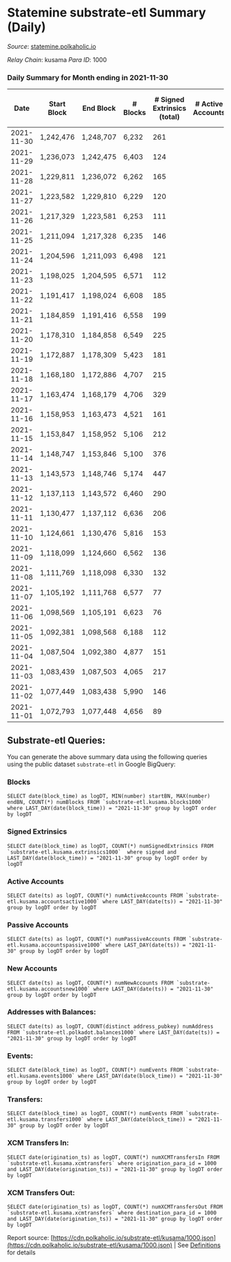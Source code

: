 # Statemine substrate-etl Summary (Daily)

_Source_: [statemine.polkaholic.io](https://statemine.polkaholic.io)

*Relay Chain*: kusama
*Para ID*: 1000



### Daily Summary for Month ending in 2021-11-30


| Date | Start Block | End Block | # Blocks | # Signed Extrinsics (total) | # Active Accounts | # Passive | # New | # Addresses with Balances | # Events | # Transfers | # XCM Transfers In | # XCM Transfers Out | Issues | 
| ---- | ----------- | --------- | -------- | --------------------------- | ----------------- | --------- | ----- | ------------------------- | -------- | ----------- | ------------------ | ------------------- | ------ |
| 2021-11-30 | 1,242,476 | 1,248,707 | 6,232 | 261 |  |  |  | 15,154 | 16,662 | 3,305 ($81,531.25) | 49 ($2,864.50) |   |  |
| 2021-11-29 | 1,236,073 | 1,242,475 | 6,403 | 124 |  |  |  | 15,079 | 15,311 | 2,015 ($36,809.83) | 33 ($867.99) |   |  |
| 2021-11-28 | 1,229,811 | 1,236,072 | 6,262 | 165 |  |  |  |  | 15,611 | 2,544 ($831,380.25) | 38 ($639.11) |   |  |
| 2021-11-27 | 1,223,582 | 1,229,810 | 6,229 | 120 |  |  |  | 15,007 | 14,967 | 2,059 ($159,527.57) | 34 ($247.71) |   |  |
| 2021-11-26 | 1,217,329 | 1,223,581 | 6,253 | 111 |  |  |  | 14,967 | 14,869 | 1,969 ($318,772.13) | 15 ($629.71) |   |  |
| 2021-11-25 | 1,211,094 | 1,217,328 | 6,235 | 146 |  |  |  | 14,941 | 15,531 | 2,547 ($424,904.84) | 24 ($595.55) |   |  |
| 2021-11-24 | 1,204,596 | 1,211,093 | 6,498 | 121 |  |  |  | 14,890 | 15,601 | 2,213 ($155,292.48) | 16 ($374.94) |   |  |
| 2021-11-23 | 1,198,025 | 1,204,595 | 6,571 | 112 |  |  |  | 14,842 | 15,476 | 1,935 ($146,685.27) | 23 ($635.88) |   |  |
| 2021-11-22 | 1,191,417 | 1,198,024 | 6,608 | 185 |  |  |  | 14,798 | 16,989 | 2,978 ($420,645.05) | 41 ($4,220.86) |   |  |
| 2021-11-21 | 1,184,859 | 1,191,416 | 6,558 | 199 |  |  |  | 14,738 | 16,724 | 2,931 ($261,734.56) | 51 ($1,993.82) |   |  |
| 2021-11-20 | 1,178,310 | 1,184,858 | 6,549 | 225 |  |  |  | 14,683 | 16,858 | 3,075 ($496,018.59) | 34 ($842.06) |   |  |
| 2021-11-19 | 1,172,887 | 1,178,309 | 5,423 | 181 |  |  |  | 14,623 | 14,009 | 2,574 ($484,185.76) | 37 ($721.56) |   |  |
| 2021-11-18 | 1,168,180 | 1,172,886 | 4,707 | 215 |  |  |  | 14,577 | 12,593 | 2,418 ($195,889.98) | 62 ($828.97) |   |  |
| 2021-11-17 | 1,163,474 | 1,168,179 | 4,706 | 329 |  |  |  | 14,515 | 24,698 | 3,072 ($1,416,588.06) | 69 ($10,509.48) |   |  |
| 2021-11-16 | 1,158,953 | 1,163,473 | 4,521 | 161 |  |  |  | 14,458 | 12,034 | 2,305 ($349,657.11) | 54 ($2,237.23) |   |  |
| 2021-11-15 | 1,153,847 | 1,158,952 | 5,106 | 212 |  |  |  | 14,400 | 14,068 | 3,083 ($247,381.40) | 52 ($1,007.21) |   |  |
| 2021-11-14 | 1,148,747 | 1,153,846 | 5,100 | 376 |  |  |  | 14,325 | 15,532 | 4,001 ($706,013.01) | 107 ($3,284.60) |   |  |
| 2021-11-13 | 1,143,573 | 1,148,746 | 5,174 | 447 |  |  |  | 14,211 | 15,978 | 4,124 ($1,039,422.69) | 95 ($1,964.13) |   |  |
| 2021-11-12 | 1,137,113 | 1,143,572 | 6,460 | 290 |  |  |  |  | 17,652 | 3,735 ($18,108,398.78) | 77 ($1,410.85) |   |  |
| 2021-11-11 | 1,130,477 | 1,137,112 | 6,636 | 206 |  |  |  | 13,985 | 16,641 | 2,700 ($210,640.91) | 41 ($6,197.74) |   |  |
| 2021-11-10 | 1,124,661 | 1,130,476 | 5,816 | 153 |  |  |  | 13,950 | 14,352 | 2,187 ($235,732.25) | 29 ($4,110.85) |   |  |
| 2021-11-09 | 1,118,099 | 1,124,660 | 6,562 | 136 |  |  |  | 13,924 | 15,874 | 2,213 ($433,605.78) | 20 ($242.32) |   |  |
| 2021-11-08 | 1,111,769 | 1,118,098 | 6,330 | 132 |  |  |  | 13,874 | 15,975 | 2,505 ($132,767.21) | 34 ($1,072.37) |   |  |
| 2021-11-07 | 1,105,192 | 1,111,768 | 6,577 | 77 |  |  |  | 13,773 | 14,982 | 1,550 ($240,796.20) | 22 ($540.83) |   |  |
| 2021-11-06 | 1,098,569 | 1,105,191 | 6,623 | 76 |  |  |  | 13,752 | 14,969 | 1,477 ($127,149.94) | 10 ($107.18) |   |  |
| 2021-11-05 | 1,092,381 | 1,098,568 | 6,188 | 112 |  |  |  | 13,733 | 14,706 | 1,918 ($532,415.62) | 20 ($100.58) |   |  |
| 2021-11-04 | 1,087,504 | 1,092,380 | 4,877 | 151 |  |  |  | 13,699 | 12,576 | 2,284 ($261,942.79) | 27 ($1,716.01) |   |  |
| 2021-11-03 | 1,083,439 | 1,087,503 | 4,065 | 217 |  |  |  | 13,677 | 10,749 | 1,962 ($553,447.70) | 34 ($1,240.83) |   |  |
| 2021-11-02 | 1,077,449 | 1,083,438 | 5,990 | 146 |  |  |  | 13,642 | 14,908 | 2,283 ($444,587.69) | 18 ($261.73) |   |  |
| 2021-11-01 | 1,072,793 | 1,077,448 | 4,656 | 89 |  |  |  | 13,625 | 11,326 | 1,570 ($131,045.17) | 23 ($662.62) |   |  |

## Substrate-etl Queries:
You can generate the above summary data using the following queries using the public dataset `substrate-etl` in Google BigQuery:


### Blocks
```
SELECT date(block_time) as logDT, MIN(number) startBN, MAX(number) endBN, COUNT(*) numBlocks FROM `substrate-etl.kusama.blocks1000`  where LAST_DAY(date(block_time)) = "2021-11-30" group by logDT order by logDT
```


### Signed Extrinsics
```
SELECT date(block_time) as logDT, COUNT(*) numSignedExtrinsics FROM `substrate-etl.kusama.extrinsics1000`  where signed and LAST_DAY(date(block_time)) = "2021-11-30" group by logDT order by logDT
```


### Active Accounts
```
SELECT date(ts) as logDT, COUNT(*) numActiveAccounts FROM `substrate-etl.kusama.accountsactive1000` where LAST_DAY(date(ts)) = "2021-11-30" group by logDT order by logDT
```


### Passive Accounts
```
SELECT date(ts) as logDT, COUNT(*) numPassiveAccounts FROM `substrate-etl.kusama.accountspassive1000` where LAST_DAY(date(ts)) = "2021-11-30" group by logDT order by logDT
```


### New Accounts
```
SELECT date(ts) as logDT, COUNT(*) numNewAccounts FROM `substrate-etl.kusama.accountsnew1000` where LAST_DAY(date(ts)) = "2021-11-30" group by logDT order by logDT
```


### Addresses with Balances:
```
SELECT date(ts) as logDT, COUNT(distinct address_pubkey) numAddress FROM `substrate-etl.polkadot.balances1000` where LAST_DAY(date(ts)) = "2021-11-30" group by logDT order by logDT
```


### Events:
```
SELECT date(block_time) as logDT, COUNT(*) numEvents FROM `substrate-etl.kusama.events1000` where LAST_DAY(date(block_time)) = "2021-11-30" group by logDT order by logDT
```


### Transfers:
```
SELECT date(block_time) as logDT, COUNT(*) numEvents FROM `substrate-etl.kusama.transfers1000` where LAST_DAY(date(block_time)) = "2021-11-30" group by logDT order by logDT
```


### XCM Transfers In:
```
SELECT date(origination_ts) as logDT, COUNT(*) numXCMTransfersIn FROM `substrate-etl.kusama.xcmtransfers` where origination_para_id = 1000 and LAST_DAY(date(origination_ts)) = "2021-11-30" group by logDT order by logDT
```


### XCM Transfers Out:
```
SELECT date(origination_ts) as logDT, COUNT(*) numXCMTransfersOut FROM `substrate-etl.kusama.xcmtransfers` where destination_para_id = 1000 and LAST_DAY(date(origination_ts)) = "2021-11-30" group by logDT order by logDT
```



Report source: [https://cdn.polkaholic.io/substrate-etl/kusama/1000.json](https://cdn.polkaholic.io/substrate-etl/kusama/1000.json) | See [Definitions](/DEFINITIONS.md) for details
